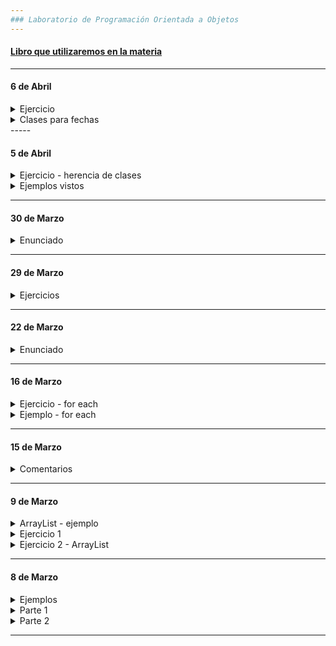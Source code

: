 ```yaml
---
### Laboratorio de Programación Orientada a Objetos
---
```


#### [Libro que utilizaremos en la materia](https://github.com/nadianoe/nadianoe.github.io/blob/master/labo/Luis%20Joyanes%20Aguilar_%20Ignacio%20Zahonero%20Mart%C3%ADnez%20-%20Programaci%C3%B3n%20en%20Java%20_%20algoritmos%2C%20programaci%C3%B3n%20orientada%20a%20objetos%20e%20interfaz%20gr%C3%A1fica%20de%20usuario-McGraw-Hill%20(2011)%20(1).pdf)

----
#### 6 de Abril

<details>
	<summary> Ejercicio </summary>
	
- Realizar un sistema para administrar pedidos de almuerzos realizados por alumnos.
- Para los alumnos además de los atributos de la clase Persona que ya tienen creada, se deberán incluir:
	- Curso
	- nro. de legajo
	- orientación
	
- Existen diferentes platos que se pueden solicitar, para ellos los datos a incluir son: Nombre y Precio.
	- Para esto, deberán crear la clase Plato y tener como atributos un nombre y un precio.
- Al cargarse un pedido se incluye la fecha de creación, el nombre del plato, la persona que lo pidió, hora de entrega y si ya se entregó o no.
	- Para esto deberán crear la clase Pedido 
- Debe existir un menú (interfaz de usuario) donde se puedan agregar, modificar y eliminar pedidos. 
	- Estas funcionalidades deberán ser proporcionadas por una clase llamada "SistemaAlmuerzos".
- Se debe poder imprimir un listado de los platos a cocinar en el día con su precio considerando el descuento aplicado.
	- El método que realice ésto, deberá llamarse "imprimirInforme".
	
</details>

<details>
	<summary> Clases para fechas </summary>
	
```java
package com.company;

import java.time.LocalDate;
import java.time.LocalDateTime;
import java.time.LocalTime;

public class EjemploTiempo {

    public static void main(String[] args) {

        /** https://docs.oracle.com/javase/8/docs/api/java/time/LocalDate.html **/
        LocalDate hoy = LocalDate.now(); //2021-10-13
        LocalDate ayer = hoy.minusDays(1);
        LocalDate mañana = ayer.plusDays(2);
        hoy.plusDays(3);
        hoy.plusMonths(4);
        hoy.plusWeeks(5);
        hoy.plusYears(6);
        hoy.minusMonths(3);
        hoy.minusWeeks(5);
        hoy.minusYears(3);
        mañana.isAfter(hoy);
        hoy.isBefore(mañana);
        hoy.isEqual(hoy);

        /** https://docs.oracle.com/javase/8/docs/api/java/time/LocalTime.html**/

        LocalTime ahora = LocalTime.now(); //00:08:16.922686252
        LocalTime tiempo1 = LocalTime.of(10, 43, 12);
        LocalTime tiempo2 = tiempo1.minusHours(2);
        LocalTime tiempo3 = tiempo2.minusMinutes(34);
        LocalTime tiempo4 = tiempo1.plusHours(4);
        LocalTime tiempo5 = tiempo2.plusMinutes(18);
        tiempo1.isAfter(ahora);
        ahora.isBefore(tiempo1);
        tiempo1.equals(tiempo1);

        /** https://docs.oracle.com/javase/8/docs/api/java/time/LocalDateTime.html**/
        LocalDateTime fechaYHora = LocalDateTime.now();
    }
}
	
```
	
</details>
-----

#### 5 de Abril

<details>
	<summary> Ejercicio - herencia de clases </summary>
	
- Crear dos subclases de la clase Persona.

- Una de ellas debe ser la clase "Madre", que tendrá los atributos:
	- nombre de empresa en la que trabaja 
	- lista de hijos

- La otra clase a crear es "Hijo", que tendrá los atributos:
	- escuela a la que asiste
	- juego favorito

- Las subclases deben tener su respectivo constructor por defecto,
sus respectivos constructores con parámetros.

- La clase Madre debe tener un método que devuelva una colección de tipo
ArrayList con los hijos menores de edad.
	
</details>

<details>
	<summary> Ejemplos vistos </summary>
	
```java
public class Main {
	public static void main(String[] args) {
	    
	    Alumno a = new Alumno();
	    System.out.println(a.getNombre());
	}
}
```
	
```java


public class Persona {

    private String nombre;
    private String apellido;
    private int edad;
    private int dni;
    private int telefono;

    public Persona(){
        this.nombre = "Claudia";
        this.apellido = "Geretti";
        this.edad = 12;
        this.dni = 22345123;
        this.telefono = 1145678900;
    }

    public Persona(String nombre, String apellido, int edad, int dni, int telefono){
        this.nombre = nombre;
        this.apellido = apellido;
        this.edad = edad;
        this.dni = dni;
        this.telefono = telefono;
    }

    public Persona(String nombre, String apellido){
        this.nombre = nombre;
        this.apellido = apellido;
        this.edad = 12;
        this.dni = 22345123;
        this.telefono = 1145678900;
    }
    

    public String getNombre() {
        return nombre;
    }

    public int getEdad() {
        return edad;
    }

    public int getDni() {
        return dni;
    }

    public int getTelefono() {
        return telefono;
    }


    public void setNombre(String nombre) {
        this.nombre = nombre;
    }

    public void setEdad(int edad) {
        this.edad = edad;
    }

    public void setDni(int dni) {
        this.dni = dni;
    }

    public void setTelefono(int telefono) {
        this.telefono = telefono;
    }

  
    public String getApellido() {
        return apellido;
    }

    public void setApellido(String apellido) {
        this.apellido = apellido;
    }

    public boolean esMayorDeEdad(int edad){
        boolean esMayor= edad>=18;
        return esMayor;

    }

}
```
	
```java

public class Alumno extends Persona {
	
    private int numDeLegajo;
    private String curso;

    public Alumno() {
        super();
        this.numDeLegajo = 1234;
        this.curso = "1°A";
    }

    public Alumno(String nombre) {
        super(nombre, "De la Casa");
        this.numDeLegajo = 1234;
        this.curso = "1°A";
    }

    public Alumno(String nombre, String apellido, int edad) {
        super(nombre, apellido);
        this.numDeLegajo = 1234;
        this.setEdad(edad);
        this.curso = "1°A";

    }

    public Alumno(String nombre, String apellido, int edad, int dni, int telefono, int numDeLegajo, String curso) {
        super(nombre,apellido,edad,dni,telefono);
        super.setEdad(edad);
        this.numDeLegajo = numDeLegajo;
        this.curso = curso;
    }

}

```
</details>	

----

#### 30 de Marzo
<details>
	<summary> Enunciado </summary>

- Se debe implementar una parte de un sistema que sirve para registrar datos
de aquellos alumnos que salen y entran de sus aulas. Para ello, deberán:

- Crear la clase Persona, la misma debe tener como atributos: nombre y dni.
- Crear la clase Alumno, la misma debe tener como atributos: nombre, dni y nroDeLegajo.
- Crear la clase Aula, la misma deberá tener como atributos: número y una lista
  de alumnos que ingresaron a la misma durante todo un dia (si un alumno ya ingresó, salió
  y volvió a ingresar, se cuentan dos ingresos). Esta clase deberá tener sólo el constructor por defecto.
	
- En la clase Aula, crear un método que retorne un ArrayList que contenga los números de dni (sin repetidos) de los alumnos que ingresaron al aula durante el dia. El método deberá llamarse "dnisDeAlumnosIngresantes".

- Crear un método que reciba un ArrayList con la estructura del ítem anterior e imprima sus elementos.

- En la clase Aula, crear un método que reciba el dni de un alumno y
luego retorne la cantidad de ingresos que realizó. 

- En la clase Aula, crear un método que imprima por consola el dni de cada alumno y
la cantidad de ingresos que realizó. El método deberá llamarse "cantidadDeIngresosPorAlumno".
La impresión de sus elementos deberá respetar el siguiente formato:
```
  clave/dni: 121234343531 - valor/cantidad: 3
```
- Crear un método en la clase Aula que retorne el nombre del alumno que ha realizado más ingresos al aula.
	
</details>

----
#### 29 de Marzo
<details>
  <summary> Ejercicios </summary>
	
- Realizar los siguientes ejercicios del libro
  - página 220, ejercicio 8.1
  - página 266, ejercicio 10.7, 10.8
	
</details>


----
#### 22 de Marzo
<details>
  <summary> Enunciado </summary>
  
- Sea una librería, se necesita un sistema para administrar la información que 
se recolecta cada día.

- Actualmente, la librería vende libros de las siguientes editoriales:
	- Kapelusz, Sudamericana, Atlántida, ElAteneo, Interzona, Sur y Alianza.

- Editoriales con 50% de descuento:
	- ElAteneo, Interzona, Sur y Alianza.

Para ello, se deberá:

1. Crear la clase Libro, en la misma deben existir los atributos:
	- id
        - nombre
	- precio
	- editorial

2. Crear la clase Cliente, en la misma deben existir los atributos:
	- id
	- nombre
	- edad
	- libros comprados (ArrayList de libros)

3. Crear la clase SistemaLibreria, en la misma deben existir los atributos:
	- clientes (ArrayLis de clientes)
	- libros en venta (ArrayList de libros)
	- libros en oferta (ArrayList de id's)
	- libros vendidos (ArrayList de libros)
	- nombre

4. El sistema deberá tener métodos que permitan :
- obtener una lista de los clientes más frecuentes (se considera cliente frecuente al que
ha comprado más de 10 libros)
- obtener una lista con los libros más vendidos, es decir, aquellos libros
que han tenido más de 100 ventas
- obtener una lista con las edades de los clientes más frecuentes
- obtener una lista con los libros más caros, es decir, aquellos que salen más de $5500,50
- realizar una venta, es decir, crear una nueva instancia de la clase libro y agregarla
a la lista de libros vendidos
- obtener lista de los libros cuyos nombres comienzan con determinada letra 
- Calcular el precio final abonar por el cliente (tener en cuenta que los libros cuya editorial 
pertenece a las editoriales en oferta, tienen un 50% de escuento)
- cambiar el precio de un libro según el id. El porcentaje de descuento debrá ser
 pasado como parámetro.
- cambiar los precios por navidad:
	- si los id de los libros son pares, sus precios deberán disminuir un 25%
  - si sus id's son impares, sus precios deberán disminuir un 35%

#### Comentarios:
- No imprimir ni recibir datos por consola durante la clases pedidas. Piense y utilice los
parámetros que considere convenientes para sus métodos.
- Si desea probar sus funciones imprimiendo los resultados, deberá hacerlo dentro de una función "main".
Este método deberá estar dentro de la clase SistemaLibreria.
- Cada método deberá realizar una sola tarea
- Las clases deben comenzar con letra mayúscula
- los métodos ý variables deben comenzar con letra minúscula
- Utilizar el estilo de escritura camel case
- Utilizar nombres de métodos y variables declarativos
  
</details>

----

#### 16 de Marzo

<details>
  
<summary> Ejercicio - for each </summary>
  
- Crear una clase similar a la clase llamada "SistemaDeRegistro" realizada. Esta nueva clase sólo deberá utilizar 
  estructuras repetitivas de tipo "foreach". La nueva clase deberá llamarse "Sistema".

</details>

<details>
  
<summary> Ejemplo - for each </summary>
  
```java
  
  import java.util.ArrayList;

      public class Main {

        public static void main(String[] args) {

          ArrayList<Integer> nums = new ArrayList<>();
          nums.add(1);
          nums.add(5);
  
          for (Integer elemento : nums){
            System.out.println(elemento);
          }
  
          ArrayList<Persona> personasRegistradas = new ArrayList<>();
          Persona p1 = new Persona("Jaime",45);
          Persona p2 = new Persona("Gloria",45);
          personasRegistradas.add(p1);
          personasRegistradas.add(p2);
  
          for (Persona persona : personasRegistradas){
            String nombre = persona.getNombre();
            System.out.println(nombre);
  
          }
        }
      }
  
```
 
</details>

----

#### 15 de Marzo
	
<details>
	
<summary> Comentarios </summary>
  
```java

  import java.util.ArrayList;

      public class Main {

        public static void main(String[] args) {

          /** comparación entre variables primitivas **/
          int a = 1;		
          float c = 1.54f;

          /** comparación entre clases: método "equals" **/
          String a = "hola";
          String b = "chau";
          boolean sonIguales = a.equals(b);
  
        }
      }
```  
</details>

----
	
#### 9 de Marzo
	
<details>

<summary> ArrayList - ejemplo </summary>

```java

  import java.util.ArrayList;

      public class Main {

        public static void main(String[] args) {

          /** variables primitivas **/
          int a = 1;		
          float c = 1.54f;

          /** Clases envolventes **/
          Integer b = 1;
          Float d = 1.54f;


          /** ArrayList **/

          ArrayList<Integer> nums = new ArrayList<>();
          nums.add(1);
          nums.add(5);

          int a = nums.get(0);
          nums.remove(0);

          ArrayList<Persona> personas = new ArrayList<>();

          Persona p1 = new Persona();

          ArrayList<ArrayList<Integer>> matriz = new ArrayLis<>();

            /**
            documentación:
            https://docs.oracle.com/javase/8/docs/api/java/util/ArrayList.html
            **/

        }
      }
```
</details>

<details>

<summary> Ejercicio 1 </summary>
  
- Crear una clase llamada Producto. La misma deberá tener como atributos:
    - nombre
    - precio

  El atributo nombre deberá ser de tipo String y el atributo precio
  deberá ser de tipo float.

  El programa deberá proveerle al usuario las siguientes tareas:

* Registro de producto.
  Aquí se deberá pedir el nombre del producto y su precio.

* Importe parcial a pagar.
  - Aquí se deberá imprimir el importe a pagar por 
  los productos registrados hasta el momento.
  - Cuando se termine de mostrar el importe mencionado, 
  el programa deberá dar la opción de realizar
  un nuevo registro.

* Finalizar registro. 
  Aquí se deberá imprimir el importe total a pagar.
  - Cuando se termine de mostrar el importe mencionado, 
  el programa no deberá dar la opción de realizar 
  un nuevo registro.
  
</details>

<details>

  <summary> Ejercicio 2 - ArrayList </summary>
  
  - Crear un sistema ABM. Un sistema ABM es un sistema que permite ralizar 3 acciones principales:
     - A -> alta -> ingreso de datos 
     - B -> baja -> eliminaciòn de datos
     - M -> modificaciòn -> modificación de datos

  - El ABM que realicen será un sistema que administre datos de personas.

  - Comentario: deberán utilizar la clase Persona que se pidió realizar la clase pasada.

  - Para ello, deberán:

1. Crear una clase que se llame "SistemaDeRegistroDePersonas". La misma deberá tener como
atriburo un arraylist que contenga objetos de la clase Personas. debe llamarse "personas".

2. El sistema deberá proveer 6 opciones que el usuario deberá elegir:

- Realizar el alta de una persona, es decir, registrar una persona. Crear un método que resuelva esta tarea.

- Realizar la baja de una persona, es decir, eliminar del registro a determinada persona. Crear otro método que resuelva esta tarea.
La eliminaciòn deberá hacerse segùn el nùmero de DNI. Crear otro método que resuelva esta tarea.

- Realizar alguna modificaciòn de algún/os dato/os una persona, es decir,brindar la opción
de modificar alguno de los atributos que tiene la persona. Crear otro método que resuelva esta tarea.

3. Tambièn le vamos a agregar funciones extra:

- Ver nombres de personas mayores de 18 años. Crear otro método que resuelva esta tarea.

- Ver lista de todas las personas registradas. Crear otro método que resuelva esta tarea.

4. También se deberá proveer la opción de Salir del sistema. 
El sistema deberá imprimir el mensaje "bye!"

</details>

----

#### 8 de Marzo
	
<details>
    <summary> Ejemplos </summary>
    
- [Ejemplo Main.java](https://github.com/nadianoe/nadianoe.github.io/blob/master/labo/marzo2022/Main.java)

- [Ejemplo Persona.java](https://github.com/nadianoe/nadianoe.github.io/blob/master/labo/marzo2022/Persona.java)

- [Ejemplo IngresoDeDatos.java](https://github.com/nadianoe/nadianoe.github.io/blob/master/labo/marzo2022/IngresoDeDatos.java)

</details>

<details>
  <summary> Parte 1 </summary>
  
  1. Crear la clase Persona con los siguientes atributos:
  - nombre
  - edad
  - dni
  - telefono
  - dirección
    
  2. Declarar e implementar 3 tipos de constructores:
  - Uno por defecto.
  - Uno con parámetro string.
  - Otro con los 5 parámetros correspondientes a todos los atributos.
  - Declarar e implementar los getters y setters.

  3. Agregar métodos con los siguientes nombres:
  - esMayorDeEdad
  - sonLaMismaPersona
  - tienenLaMismaEdad
    
  
  - Dentro de la función main, crear 3 instancias distintasde la clase Persona. 
    A la primer instancia, cambiarle el valor de la edad por el doble de la misma.
    A la segunda instancia, cambiarle el valor del teléfono.
    Con respecto a la tercer instancia, imprimir por consola todos sus datos.
    
</details>
	
<details>
  <summary> Parte 2 </summary>
  
1. Crear una aplicación que pida al usuario ingresar los datos necesarios para crear un objeto de la clase Persona.
2. Crear la instancia de la clase Persona e imprimir cuáles fueron los datos ingresados utilizando "getters".
3. Ofrecerle al usuario la opción de cambiar uno de sus datos (el usuario deberá elegir), realizar el cambio utilizando
"setters" e imprimir nuevamente los datos del objeto creado.


</details>

  ------
  

